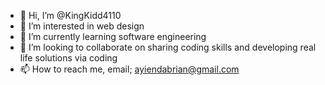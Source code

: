 - 👋 Hi, I’m @KingKidd4110
- 👀 I’m interested in web design
- 🌱 I’m currently learning software engineering
- 💞️ I’m looking to collaborate on sharing coding skills and developing real life solutions via coding
- 📫 How to reach me, email; ayiendabrian@gmail.com

<!---
KingKidd4110/KingKidd4110 is a ✨ special ✨ repository because its `README.md` (this file) appears on your GitHub profile.
You can click the Preview link to take a look at your changes.
--->
